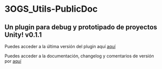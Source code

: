 # 3OGS_Utils-PublicDoc

Un plugin para debug y prototipado de proyectos Unity!
v0.1.1
---

Puedes acceder a la última versión del plugin aquí [aquí](https://github.com/jLautaroCabral-3OGs/3OGS_Utils-PublicDoc/releases/tag/Release)
  
Puedes acceder a la documentación, changelog y comentarios de versión por [aquí](https://jlautarocabral-3ogs.github.io/3OGS_Utils-PublicDoc/index.html)
